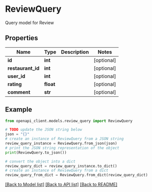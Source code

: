 # ReviewQuery

Query model for Review 

## Properties

Name | Type | Description | Notes
------------ | ------------- | ------------- | -------------
**id** | **int** |  | [optional] 
**restaurant_id** | **int** |  | [optional] 
**user_id** | **int** |  | [optional] 
**rating** | **float** |  | [optional] 
**comment** | **str** |  | [optional] 

## Example

```python
from openapi_client.models.review_query import ReviewQuery

# TODO update the JSON string below
json = "{}"
# create an instance of ReviewQuery from a JSON string
review_query_instance = ReviewQuery.from_json(json)
# print the JSON string representation of the object
print(ReviewQuery.to_json())

# convert the object into a dict
review_query_dict = review_query_instance.to_dict()
# create an instance of ReviewQuery from a dict
review_query_from_dict = ReviewQuery.from_dict(review_query_dict)
```
[[Back to Model list]](../README.md#documentation-for-models) [[Back to API list]](../README.md#documentation-for-api-endpoints) [[Back to README]](../README.md)


